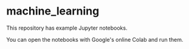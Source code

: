 # machine_learning
This repository has example Jupyter notebooks.

You can open the notebooks with Google's online Colab and run them.
